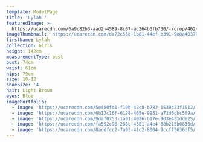 ```yaml
---
template: ModelPage
title: 'Lylah '
featuredImage: >-
  https://ucarecdn.com/6a9c82b3-aad2-4589-8c67-ac264b3fb730/-/crop/462x394/0,0/-/preview/
imageThumbnail: 'https://ucarecdn.com/da72c55d-1b81-44ef-b391-9e8a40379ad2/'
firstName: Lylah
collection: Girls
height: 142cm
measurementType: bust
bust: 74cm
waist: 61cm
hips: 79cm
size: 10-12
shoeSize: '4'
hair: Light Brown
eyes: Blue
imagePortfolio:
  - image: 'https://ucarecdn.com/5e480fd1-f19b-42c8-b782-1530c23f1512/'
  - image: 'https://ucarecdn.com/6b12c16f-6128-465e-9951-a71d6cbc5f9a/'
  - image: 'https://ucarecdn.com/9daf0753-1a91-4026-b17e-9d3e431dde25/'
  - image: 'https://ucarecdn.com/fa592c96-288c-4581-a4e4-68b215b0836d/'
  - image: 'https://ucarecdn.com/8acdfcc2-7a93-41c2-8004-9ccff3636df5/'
---
```


